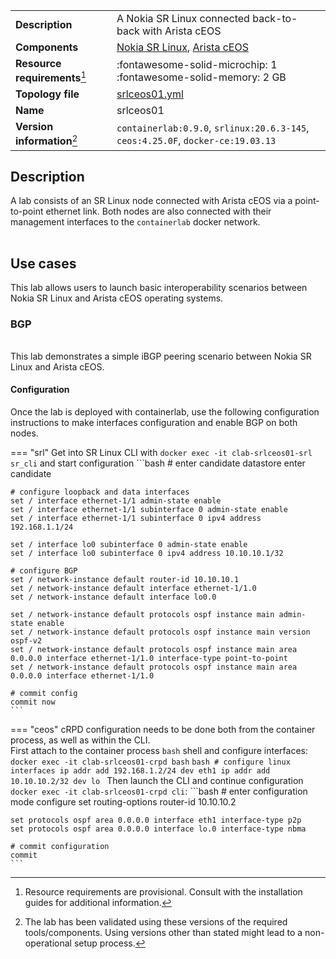 |                               |                                                                                  |
| ----------------------------- | -------------------------------------------------------------------------------- |
| **Description**               | A Nokia SR Linux connected back-to-back with Arista cEOS                         |
| **Components**                | [Nokia SR Linux][srl], [Arista cEOS][ceos]                                       |
| **Resource requirements**[^1] | :fontawesome-solid-microchip: 1 <br/>:fontawesome-solid-memory: 2 GB             |
| **Topology file**             | [srlceos01.yml][topofile]                                                        |
| **Name**                      | srlceos01                                                                        |
| **Version information**[^2]   | `containerlab:0.9.0`, `srlinux:20.6.3-145`, `ceos:4.25.0F`, `docker-ce:19.03.13` |

## Description
A lab consists of an SR Linux node connected with Arista cEOS via a point-to-point ethernet link. Both nodes are also connected with their management interfaces to the `containerlab` docker network.

<div class="mxgraph" style="max-width:100%;border:1px solid transparent;margin:0 auto; display:block;" data-mxgraph="{&quot;page&quot;:0,&quot;zoom&quot;:1.5,&quot;highlight&quot;:&quot;#0000ff&quot;,&quot;nav&quot;:true,&quot;check-visible-state&quot;:true,&quot;resize&quot;:true,&quot;url&quot;:&quot;https://raw.githubusercontent.com/srl-wim/container-lab/diagrams/srlceos01.drawio&quot;}"></div>

## Use cases
This lab allows users to launch basic interoperability scenarios between Nokia SR Linux and Arista cEOS operating systems.

### BGP
<div class="mxgraph" style="max-width:100%;border:1px solid transparent;margin:0 auto; display:block;" data-mxgraph="{&quot;page&quot;:0,&quot;zoom&quot;:1.5,&quot;highlight&quot;:&quot;#0000ff&quot;,&quot;nav&quot;:true,&quot;check-visible-state&quot;:true,&quot;resize&quot;:true,&quot;url&quot;:&quot;https://raw.githubusercontent.com/srl-wim/container-lab/diagrams/srlceos01.drawio&quot;}"></div>

This lab demonstrates a simple iBGP peering scenario between Nokia SR Linux and Arista cEOS.

#### Configuration
Once the lab is deployed with containerlab, use the following configuration instructions to make interfaces configuration and enable BGP on both nodes.

=== "srl"
    Get into SR Linux CLI with `docker exec -it clab-srlceos01-srl sr_cli` and start configuration
    ```bash
    # enter candidate datastore
    enter candidate
    
    # configure loopback and data interfaces
    set / interface ethernet-1/1 admin-state enable
    set / interface ethernet-1/1 subinterface 0 admin-state enable
    set / interface ethernet-1/1 subinterface 0 ipv4 address 192.168.1.1/24

    set / interface lo0 subinterface 0 admin-state enable
    set / interface lo0 subinterface 0 ipv4 address 10.10.10.1/32

    # configure BGP
    set / network-instance default router-id 10.10.10.1
    set / network-instance default interface ethernet-1/1.0
    set / network-instance default interface lo0.0
    
    set / network-instance default protocols ospf instance main admin-state enable
    set / network-instance default protocols ospf instance main version ospf-v2
    set / network-instance default protocols ospf instance main area 0.0.0.0 interface ethernet-1/1.0 interface-type point-to-point
    set / network-instance default protocols ospf instance main area 0.0.0.0 interface ethernet-1/1.0

    # commit config
    commit now
    ```
=== "ceos"
    cRPD configuration needs to be done both from the container process, as well as within the CLI.  
    First attach to the container process `bash` shell and configure interfaces: `docker exec -it clab-srlceos01-crpd bash`
    ```bash
    # configure linux interfaces
    ip addr add 192.168.1.2/24 dev eth1
    ip addr add 10.10.10.2/32 dev lo
    ```
    Then launch the CLI and continue configuration `docker exec -it clab-srlceos01-crpd cli`:
    ```bash
    # enter configuration mode
    configure
    set routing-options router-id 10.10.10.2

    set protocols ospf area 0.0.0.0 interface eth1 interface-type p2p
    set protocols ospf area 0.0.0.0 interface lo.0 interface-type nbma
    
    # commit configuration
    commit
    ```

[srl]: https://www.nokia.com/networks/products/service-router-linux-NOS/
[ceos]: https://www.arista.com/en/products/software-controlled-container-networking
[topofile]: https://github.com/srl-wim/container-lab/tree/master/lab-examples/srlceos01/srlceos01.yml

[^1]: Resource requirements are provisional. Consult with the installation guides for additional information.
[^2]: The lab has been validated using these versions of the required tools/components. Using versions other than stated might lead to a non-operational setup process.

<script type="text/javascript" src="https://viewer.diagrams.net/embed2.js"></script>